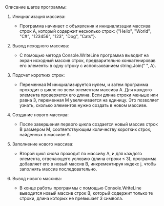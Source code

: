 Описание шагов программы:

1. Инициализация массива:
   - Программа начинает с объявления и инициализации массива строк A, который содержит несколько строк: {"Hello", "World", "C#", "123456", "123", "Dog", "Cats"}.

2. Вывод исходного массива:
   - С помощью метода Console.WriteLine программа выводит на экран исходный массив строк, предварительно конкатенировав его элементы в одну строку с использованием string.Join(" ", A).

3. Подсчет коротких строк:
   - Переменная M инициализируется нулем, и затем программа проходит в цикле по всем элементам массива A. Для каждого элемента проверяется его длина. Если длина строки меньше или равна 3, переменная M увеличивается на единицу. Это позволяет узнать, сколько элементов нужно создать в новом массиве.

4. Создание нового массива:
   - После завершения первого цикла создается новый массив строк B размером M, соответствующим количеству коротких строк, найденных в массиве A.

5. Заполнение нового массива:
   - Второй цикл снова проходит по массиву A, и для каждого элемента, отвечающего условию (длина строки ≤ 3), программа добавляет его в новый массив B, инкрементируя индекс j, чтобы заполнять массив последовательно.

6. Вывод нового массива:
   - В конце работы программы с помощью Console.WriteLine выводится новый массив строк B, который содержит только те строки, длина которых не превышает 3 символа.
   